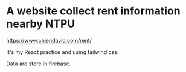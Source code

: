 # A website collect rent information nearby NTPU
https://www.chiendavid.com/rent/

It's my React practice and using tailwind css.

Data are store in firebase.